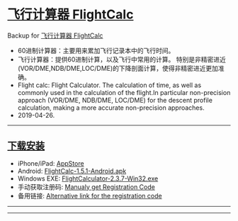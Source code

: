 # [飞行计算器 FlightCalc](https://github.com/osnosn/FlightCalc/)
Backup for [飞行计算器 FlightCalc](https://fxb.csair.com/flightcalc/)

* 60进制计算器：主要用来累加飞行记录本中的飞行时间。
* 飞行计算器：提供60进制计算，以及飞行中常用的计算。 特别是非精密进近(VOR/DME,NDB/DME,LOC/DME)的下降剖面计算，使得非精密进近更加准确。
* Flight calc: Flight Calculator. The calculation of time, as well as commonly used in the calculation of the flight.In particular non-precision approach (VOR/DME, NDB/DME, LOC/DME) for the descent profile calculation, making a more accurate non-precision approaches.
* 2019-04-26.        

-----
## [下载安装](https://github.com/osnosn/FlightCalc/releases)
* iPhone/iPad: [AppStore](https://itunes.apple.com/cn/app/id975103773?mt=8)
* Android: [FlightCalc-1.5.1-Android.apk](https://github.com/osnosn/FlightCalc/releases/download/Backup-201904/FlightCalc-1.5.1-Android.apk)
* Windows EXE: [FlightCalculator-2.3.7-Win32.exe](https://github.com/osnosn/FlightCalc/releases/download/Backup-201904/FlightCalculator-2.3.7-Win32.exe)
* 手动获取注册码: [Manualy get Registration Code](https://fxb.csair.com/flightcalc/webreg.php?a=flt:apk)   
* 备用链接: [Alternative link for the registration code](https://www.bestpilot.net/FlightCalc/webreg.php?a=flt:apk)
-----

-----
